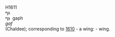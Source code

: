 <body>
  <p>H1611<br>  גּף  <br> גַּף  ‎  gaph  <br><i>gaf </i><br>(Chaldee); corresponding to <a href="h1610.htm">1610</a>  - a wing: - wing.<br></p>
 </body>